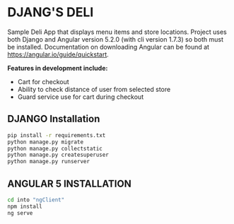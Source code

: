 # DJANG'S DELI

Sample Deli App that displays menu items and store locations.  Project uses both Django and Angular version 5.2.0 (with cli version 1.7.3) so both must be installed. Documentation on downloading Angular can be found at https://angular.io/guide/quickstart. 


__Features in development include:__
 * Cart for checkout 
 * Ability to check distance of user from selected store 
 * Guard service use for cart during checkout


## DJANGO Installation
```bash
pip install -r requirements.txt
python manage.py migrate
python manage.py collectstatic
python manage.py createsuperuser
python manage.py runserver
```

## ANGULAR 5 INSTALLATION
```bash
cd into "ngClient"
npm install
ng serve
```
